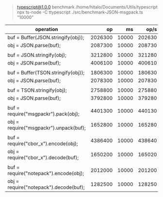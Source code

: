 > typescript@1.0.0 benchmark /home/hitalo/Documents/Utils/typescript
> npx ts-node -C ttypescript ./src/benchmark-JSON-msgpack.ts "10000"

operation                                                 |   op   |   ms  |  op/s 
--------------------------------------------------------- | -----: | ----: | -----:
buf = Buffer(JSON.stringify(obj));                        | 2026300 | 10000 | 202630
obj = JSON.parse(buf);                                    | 2087300 | 10000 | 208730
| | | |
buf = JSON.stringify(obj);                                | 3212800 | 10000 | 321280
obj = JSON.parse(buf);                                    | 4006100 | 10000 | 400610
| | | |
buf = Buffer(TSON.stringify(obj));                        | 1806300 | 10000 | 180630
obj = JSON.parse(buf);                                    | 2078300 | 10000 | 207830
| | | |
buf = TSON.stringify(obj);                                | 2758800 | 10000 | 275880
obj = JSON.parse(buf);                                    | 3792800 | 10000 | 379280
| | | |
buf = require("msgpackr").pack(obj);                      | 4401300 | 10000 | 440130
obj = require("msgpackr").unpack(buf);                    | 1652800 | 10000 | 165280
| | | |
buf = require("cbor_x").encode(obj);                      | 4386400 | 10000 | 438640
obj = require("cbor_x").decode(buf);                      | 1650200 | 10000 | 165020
| | | |
buf = require("notepack").encode(obj);                    | 2012000 | 10000 | 201200
obj = require("notepack").decode(buf);                    | 1282500 | 10000 | 128250
 
